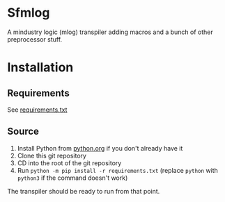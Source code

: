 # Sfmlog

A mindustry logic (mlog) transpiler adding macros and a bunch of other preprocessor stuff.

# Installation
## Requirements
See [requirements.txt](requirements.txt)

## Source
1. Install Python from [python.org](https://www.python.org/downloads/) if you don't already have it
2. Clone this git repository
3. CD into the root of the git repository
4. Run `python -m pip install -r requirements.txt` (replace `python` with `python3` if the command doesn't work)

The transpiler should be ready to run from that point.
